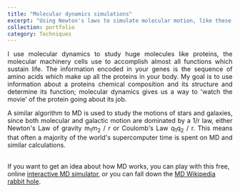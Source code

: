 ```yaml
---
title: "Molecular dynamics simulations"
excerpt: "Using Newton's laws to simulate molecular motion, like these wiggling waters:<br/><img src='/images/water.gif' width='500' height='300'><br/>"
collection: portfolio
category: Techniques
---
```

<div style="text-align: justify">
I use molecular dynamics to study huge molecules like proteins, the molecular machinery cells use to accomplish almost all functions which sustain life. The information encoded in your genes is the sequence of amino acids which make up all the proteins in your body. My goal is to use information about a proteins chemical composition and its structure and determine its function; molecular dynamics gives us a way to 'watch the movie' of the protein going about its job.<br> 

A similar algorithm to MD is used to study the motions of stars and galaxies, since both molecular and galactic motion are dominated by a 1/r law, either Newton's Law of gravity   m<sub>1</sub>m<sub>2</sub> / r or Coulomb's Law q<sub>1</sub>q<sub>2</sub> / r. This means that often a majority of the world's supercomputer time is spent on MD and similar calculations.<br> <br>
</div>

If you want to get an idea about how MD works, you can play with this free, online [interactive MD simulator](https://physics.weber.edu/schroeder/md/), or you can fall down the [MD Wikipedia rabbit hole](https://en.wikipedia.org/wiki/Molecular_dynamics).
